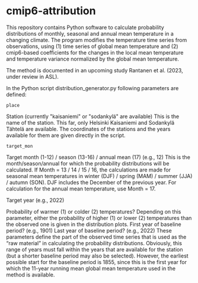 # cmip6-attribution
This repository contains Python software to calculate probability distributions of monthly, seasonal and annual mean temperature in a changing climate. The program modifies the temperature time series from observations, using 
(1) time series of global mean temperature and 
(2) cmip6-based coefficients for the changes in the local mean temperature and temperature variance normalized by the global mean temperature.

The method is documented in an upcoming study Rantanen et al. (2023, under review in ASL).

In the Python script distribution_generator.py following parameters are defined:

```place```

Station (currently "kaisaniemi" or "sodankylä" are available)
This is the name of the station. This far, only Helsinki Kaisaniemi and Sodankylä Tähtelä are available. The coordinates of the stations and the years available for them are given directly in the script. 

```target_mon```

Target month (1-12) / season (13-16) / annual mean (17) (e.g., 12) 
This is the month/season/annual for which the probability distributions will be calculated. If Month = 13 / 14 / 15 / 16, the calculations are made for seasonal mean temperatures in winter (DJF) / spring (MAM) / summer (JJA) / autumn (SON). DJF includes the
December of the previous year. For calculation for the annual mean temperature, use Month = 17.

Target year (e.g., 2022)


Probability of warmer (1) or colder (2) temperatures?
Depending on this parameter, either the probability of higher (1) or lower (2) temperatures than the observed one is given in the distribution plots.
First year of baseline period? (e.g., 1901)
Last year of baseline period? (e.g., 2022)
These parameters define the part of the observed time series that is used as the “raw material” in calculating the probability distributions. Obviously, this range of years must fall within the years that are available for the station (but a shorter baseline period may also be selected). However, the earliest possible start for the baseline period is 1855, since this is the first year for which the 11-year running mean global mean temperature used in the method is available.

